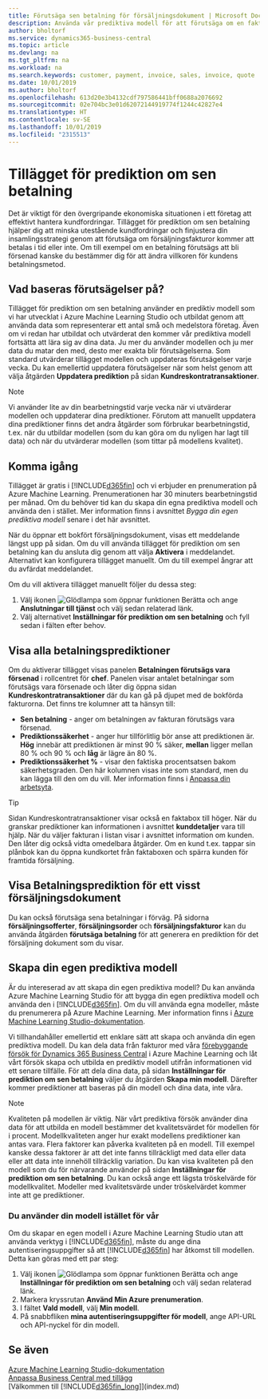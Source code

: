 ```yaml
---
title: Förutsäga sen betalning för försäljningsdokument | Microsoft Docs
description: Använda vår prediktiva modell för att förutsäga om en faktura kommer att betalas i tid eller inte.
author: bholtorf
ms.service: dynamics365-business-central
ms.topic: article
ms.devlang: na
ms.tgt_pltfrm: na
ms.workload: na
ms.search.keywords: customer, payment, invoice, sales, invoice, quote
ms.date: 10/01/2019
ms.author: bholtorf
ms.openlocfilehash: 613d20e3b4132cdf797586441bff0688a2076692
ms.sourcegitcommit: 02e704bc3e01d62072144919774f1244c42827e4
ms.translationtype: HT
ms.contentlocale: sv-SE
ms.lasthandoff: 10/01/2019
ms.locfileid: "2315513"
---
```

# <a name="the-late-payment-prediction-extension"></a>Tillägget för prediktion om sen betalning  
Det är viktigt för den övergripande ekonomiska situationen i ett företag att effektivt hantera kundfordringar. Tillägget för prediktion om sen betalning hjälper dig att minska utestående kundfordringar och finjustera din insamlingsstrategi genom att förutsäga om försäljningsfakturor kommer att betalas i tid eller inte. Om till exempel om en betalning förutsägs att bli försenad kanske du bestämmer dig för att ändra villkoren för kundens betalningsmetod.

## <a name="what-are-predictions-based-on"></a>Vad baseras förutsägelser på?  
Tillägget för prediktion om sen betalning använder en prediktiv modell som vi har utvecklat i Azure Machine Learning Studio och utbildat genom att använda data som representerar ett antal små och medelstora företag. Även om vi redan har utbildat och utvärderat den kommer vår prediktiva modell fortsätta att lära sig av dina data. Ju mer du använder modellen och ju mer data du matar den med, desto mer exakta blir förutsägelserna. Som standard utvärderar tillägget modellen och uppdateras förutsägelser varje vecka. Du kan emellertid uppdatera förutsägelser när som helst genom att välja åtgärden **Uppdatera prediktion** på sidan **Kundreskontratransaktioner**.  

> [!Note]
> Vi använder lite av din bearbetningstid varje vecka när vi utvärderar modellen och uppdaterar dina prediktioner. Förutom att manuellt uppdatera dina prediktioner finns det andra åtgärder som förbrukar bearbetningstid, t.ex. när du utbildar modellen (som du kan göra om du nyligen har lagt till data) och när du utvärderar modellen (som tittar på modellens kvalitet).

## <a name="getting-started"></a>Komma igång
Tillägget är gratis i [!INCLUDE[d365fin](includes/d365fin_md.md)] och vi erbjuder en prenumeration på Azure Machine Learning. Prenumerationen har 30 minuters bearbetningstid per månad. Om du behöver tid kan du skapa din egna prediktiva modell och använda den i stället. Mer information finns i avsnittet _Bygga din egen prediktiva modell_ senare i det här avsnittet.  

När du öppnar ett bokfört försäljningsdokument, visas ett meddelande längst upp på sidan. Om du vill använda tillägget för prediktion om sen betalning kan du ansluta dig genom att välja **Aktivera** i meddelandet. Alternativt kan konfigurera tillägget manuellt. Om du till exempel ångrar att du avfärdat meddelandet.  

Om du vill aktivera tillägget manuellt följer du dessa steg:

1. Välj ikonen ![Glödlampa som öppnar funktionen Berätta](media/ui-search/search_small.png "Glödlampa som öppnar funktionen Berätta") och ange **Anslutningar till tjänst** och välj sedan relaterad länk.  
2. Välj alternativet **Inställningar för prediktion om sen betalning** och fyll sedan i fälten efter behov.

## <a name="viewing-all-payment-predictions"></a>Visa alla betalningsprediktioner
Om du aktiverar tillägget visas panelen **Betalningen förutsägs vara försenad** i rollcentret för **chef**. Panelen visar antalet betalningar som förutsägs vara försenade och låter dig öppna sidan **Kundreskontratransaktioner** där du kan gå på djupet med de bokförda fakturorna. Det finns tre kolumner att ta hänsyn till:  

* **Sen betalning** - anger om betalningen av fakturan förutsägs vara försenad.
* **Prediktionssäkerhet** - anger hur tillförlitlig bör anse att prediktionen är. **Hög** innebär att prediktionen är minst 90 % säker, **mellan** ligger mellan 80 % och 90 % och **låg** är lägre än 80 %.
* **Prediktionssäkerhet %** - visar den faktiska procentsatsen bakom säkerhetsgraden. Den här kolumnen visas inte som standard, men du kan lägga till den om du vill. Mer information finns i [Anpassa din arbetsyta](ui-personalization-user.md).

> [!Tip]
> Sidan Kundreskontratransaktioner visar också en faktabox till höger. När du granskar prediktioner kan informationen i avsnittet **kunddetaljer** vara till hjälp. När du väljer fakturan i listan visar i avsnittet information om kunden. Den låter dig också vidta omedelbara åtgärder. Om en kund t.ex. tappar sin plånbok kan du öppna kundkortet från faktaboxen och spärra kunden för framtida försäljning.  

## <a name="viewing-a-payment-prediction-for-a-specific-sales-document"></a>Visa Betalningsprediktion för ett visst försäljningsdokument
Du kan också förutsäga sena betalningar i förväg. På sidorna **försäljningsofferter**, **försäljningsorder** och **försäljningsfakturor** kan du använda åtgärden **förutsäga betalning** för att generera en prediktion för det försäljning dokument som du visar.

<!--## Scheduling Payment Predictions
On the **Late Payment Prediction Setup** page you can schedule updates to payment predictions for a time that is convenient for you. -->

## <a name="building-your-own-predictive-model"></a>Skapa din egen prediktiva modell
Är du intereserad av att skapa din egen prediktiva modell? Du kan använda Azure Machine Learning Studio för att bygga din egen prediktiva modell och använda den i [!INCLUDE[d365fin](includes/d365fin_md.md)]. Om du vill använda egna modeller, måste du prenumerera på Azure Machine Learning. Mer information finns i [Azure Machine Learning Studio-dokumentation](https://go.microsoft.com/fwlink/?linkid=861765).  

Vi tillhandahåller emellertid ett enklare sätt att skapa och använda din egen prediktiva modell. Du kan dela data från fakturor med våra [förebyggande försök för Dynamics 365 Business Central](https://go.microsoft.com/fwlink/?linkid=2086310) i Azure Machine Learning och låt vårt försök skapa och utbilda en prediktiv modell utifrån informationen vid ett senare tillfälle. För att dela dina data, på sidan **Inställningar för prediktion om sen betalning** väljer du åtgärden **Skapa min modell**. Därefter kommer prediktioner att baseras på din modell och dina data, inte våra.  

> [!Note]
>   Kvaliteten på modellen är viktig. När vårt prediktiva försök använder dina data för att utbilda en modell bestämmer det kvalitetsvärdet för modellen för i procent. Modellkvaliteten anger hur exakt modellens prediktioner kan antas vara. Flera faktorer kan påverka kvaliteten på en modell. Till exempel kanske dessa faktorer är att det inte fanns tillräckligt med data eller data eller att data inte innehöll tillräcklig variation. Du kan visa kvaliteten på den modell som du för närvarande använder på sidan **Inställningar för prediktion om sen betalning**. Du kan också ange ett lägsta tröskelvärde för modellkvalitet. Modeller med kvalitetsvärde under tröskelvärdet kommer inte att ge prediktioner.  

### <a name="to-use-your-model-instead-of-ours"></a>Du använder din modell istället för vår  
Om du skapar en egen modell i Azure Machine Learning Studio utan att använda verktyg i [!INCLUDE[d365fin](includes/d365fin_md.md)], måste du ange dina autentiseringsuppgifter så att [!INCLUDE[d365fin](includes/d365fin_md.md)] har åtkomst till modellen. Detta kan göras med ett par steg:

1. Välj ikonen ![Glödlampa som öppnar funktionen Berätta](media/ui-search/search_small.png "Glödlampa som öppnar funktionen Berätta") och ange **Inställningar för prediktion om sen betalning** och välj sedan relaterad länk.  
2. Markera kryssrutan **Använd Min Azure prenumeration**.  
3. I fältet **Vald modell**, välj **Min modell**.  
4. På snabbfliken **mina autentiseringsuppgifter för modell**, ange API-URL och API-nyckel för din modell.  

## <a name="see-also"></a>Se även  
[Azure Machine Learning Studio-dokumentation](https://go.microsoft.com/fwlink/?linkid=861765)  
[Anpassa Business Central med tillägg](ui-extensions.md)  
[Välkommen till [!INCLUDE[d365fin_long](includes/d365fin_long_md.md)]](index.md)  
